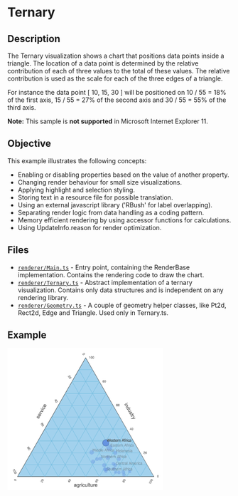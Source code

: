# Ternary

## Description
The Ternary visualization shows a chart that positions data points inside a triangle. The location of a data point is determined by the relative contribution of each of three values to the total of these values. The relative contribution is used as the scale for each of the three edges of a triangle.

For instance the data point [ 10, 15, 30 ] will be positioned on 10 / 55 = 18% of the first axis, 15 / 55 = 27% of the second axis and 30 / 55 = 55% of the third axis.

**Note:** This sample is **not supported** in Microsoft Internet Explorer 11.

## Objective
This example illustrates the following concepts:
- Enabling or disabling properties based on the value of another property.
- Changing render behaviour for small size visualizations.
- Applying highlight and selection styling.
- Storing text in a resource file for possible translation.
- Using an external javascript library ('RBush' for label overlapping).
- Separating render logic from data handling as a coding pattern.
- Memory efficient rendering by using accessor functions for calculations.
- Using UpdateInfo.reason for render optimization.

## Files
- [`renderer/Main.ts`](./renderer/Main.ts) - Entry point, containing the RenderBase implementation. Contains the rendering code to draw the chart.
- [`renderer/Ternary.ts`](./renderer/Ternary.ts) - Abstract implementation of a ternary visualization. Contains only data structures and is independent on any rendering library.
- [`renderer/Geometry.ts`](./renderer/Geometry.ts) - A couple of geometry helper classes, like Pt2d, Rect2d, Edge and Triangle. Used only in Ternary.ts.

## Example
<img src="example.png" alt="example" width="350" />

